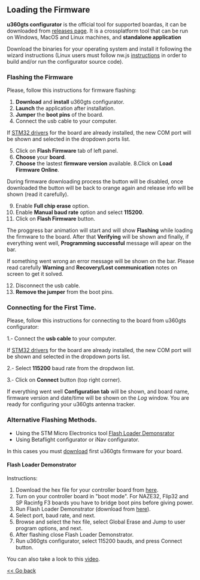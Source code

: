 ## Loading the Firmware

**u360gts configurator** is the official tool for supported boardas, it can be downloaded from [releases page](https://github.com/raul-ortega/u360gts-configurator/releases/latest).
It is a crossplatform tool that can be run on Windows, MacOS and Linux machines, and **standalone application** 

Download the binaries for your operating system and install it following the wizard instructions (Linux users must follow nw.js [instructions](https://github.com/nwjs/nw.js#documents) in order to build and/or run the configurator source code).

### Flashing the Firmware

Please, follow this instructions for firmware flashing:

1. **Download** and **install** u360gts configurator.
2. **Launch** the application after installation.
3. **Jumper** the **boot pins** of the board.
4. Connect the usb cable to your computer.

If [STM32 drivers](https://zadig.akeo.ie/) for the board are already installed, the new COM port will be shown and selected in the dropdown ports list.
   
5. Click on **Flash Firmware** tab of left panel.
6. **Choose** your **board**.
7. **Choose** the lastest **firmware version** available.
8.Click on **Load Firmware Online**.

During firmware downloading process the button will be disabled, once downloaded the button will be back to orange again and release info will be shown (read it carefully).
	
9. Enable **Full chip erase** option.
10. Enable **Manual baud rate** option and select **115200**.
11. Click on **Flash Firmware** button.

The proggress bar animation will start and will show **Flashing** while loading the firmware to the board. After that **Verifying** will be shown and finally, if everything went well, **Programming successful** message will apear on the bar.
   
If something went wrong an error message will be shown on the bar. Please read carefully **Warning** and **Recovery/Lost communication** notes on screen to get it solved.
   
12. Disconnect the usb cable.
13. **Remove the jumper** from the boot pins.

### Connecting for the First Time.

Please, follow this instructions for connecting to the board from u360gts configurator:

1.- Connect the **usb cable** to your computer.

If [STM32 drivers](https://zadig.akeo.ie/) for the board are already installed, the new COM port will be shown and selected in the dropdown ports list.
   
2.- Select **115200** baud rate from the dropdwon list.

3.- Click on **Connect** button (top right corner).

If everything went well **Configuration tab** will be shown, and board name, firmware version and date/time will be shown on the *Log* window. You are ready for configuring your u360gts antenna tracker.

### Alternative Flashing Methods.

- Using the STM Micro Electronics tool [Flash Loader Demonsrator](https://www.st.com/en/development-tools/flasher-stm32.html)
- Using Betaflight configurator or iNav configurator.

In this cases you must [download](https://github.com/raul-ortega/u360gts/releases/latest) first u360gts firmware for your board.

#### Flash Loader Demonstrator

Instructions:

1. Download the hex file for your controller board from [here](https://github.com/raul-ortega/u360gts/releases/latest).
2. Turn on your controller board in "boot mode". For NAZE32, Flip32 and SP Racinfg F3 boards you have to bridge boot pins before giving power.
3. Run Flash Loader Demonstrator (download from [here](https://www.st.com/en/development-tools/flasher-stm32.html)).
4. Select port, baud rate, and next.
5. Browse and select the hex file, select Global Erase and Jump to user program options, and next.
6. After flashing close Flash Loader Demonstrator.
7. Run u360gts configurator, select 115200 bauds, and press Connect button.

You can also take a look to this [video](https://www.youtube.com/watch?v=VDNJUsWvI0o).

[<< Go back](README.md)
